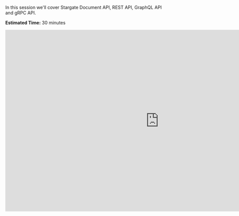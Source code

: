 In this session we'll cover Stargate Document API, REST API, GraphQL API and gRPC API. 

**Estimated Time:** 30 minutes

<iframe src="https://docs.google.com/presentation/d/1moc3OH8nydNsmeQVKJznWcbFXEV8euQQyO0FSnypElA/embed?start=true&loop=true&delayms=10000" frameborder="0" width="960" height="569" allowfullscreen="true" mozallowfullscreen="true" webkitallowfullscreen="true" style="display: block;margin: auto;"></iframe>

